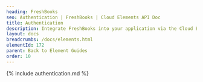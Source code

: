 ```yaml
---
heading: FreshBooks
seo: Authentication | FreshBooks | Cloud Elements API Doc
title: Authentication
description: Integrate FreshBooks into your application via the Cloud Elements APIs.
layout: docs
breadcrumbs: /docs/elements.html
elementId: 172
parent: Back to Element Guides
order: 10
---
```


{% include authentication.md %}
